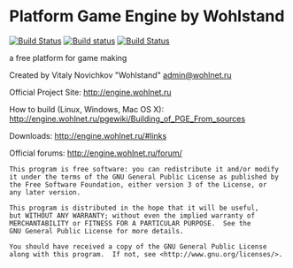 Platform Game Engine by Wohlstand
===========
[![Build Status](https://semaphoreci.com/api/v1/projects/604cbe8f-44de-4754-99a5-28bc11764b39/471601/badge.svg)](https://semaphoreci.com/wohlstand/pge-project) [![Build status](https://ci.appveyor.com/api/projects/status/5vpdgj57m3oheqc3?svg=true)](https://ci.appveyor.com/project/Wohlstand/pge-project) [![Build Status](https://travis-ci.org/Wohlhabend-Networks/PGE-Project.svg?branch=master)](https://travis-ci.org/Wohlhabend-Networks/PGE-Project)

a free platform for game making

Created by Vitaly Novichkov "Wohlstand" <admin@wohlnet.ru>

Official Project Site: http://engine.wohlnet.ru

How to build (Linux, Windows, Mac OS X):
http://engine.wohlnet.ru/pgewiki/Building_of_PGE_From_sources

Downloads: http://engine.wohlnet.ru/#links

Official forums: http://engine.wohlnet.ru/forum/


    This program is free software: you can redistribute it and/or modify
    it under the terms of the GNU General Public License as published by
    the Free Software Foundation, either version 3 of the License, or
    any later version.
    
    This program is distributed in the hope that it will be useful,
    but WITHOUT ANY WARRANTY; without even the implied warranty of
    MERCHANTABILITY or FITNESS FOR A PARTICULAR PURPOSE.  See the
    GNU General Public License for more details.
    
    You should have received a copy of the GNU General Public License
    along with this program.  If not, see <http://www.gnu.org/licenses/>.
